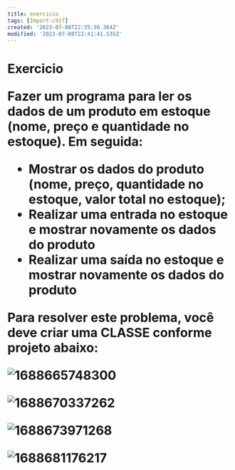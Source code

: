 ```yaml
---
title: exercicio
tags: [Import-c91f]
created: '2023-07-08T22:35:36.364Z'
modified: '2023-07-08T22:41:41.535Z'
---
```


<h1>Exercicio

Fazer um programa para ler os dados de um produto em estoque (nome, preço e quantidade no estoque). Em seguida:

* Mostrar os dados do produto (nome, preço, quantidade no estoque, valor total no estoque);
* Realizar uma entrada no estoque e mostrar novamente os dados do produto
* Realizar uma saída no estoque e mostrar novamente os dados do produto

Para resolver este problema, você deve criar uma CLASSE conforme projeto abaixo:

![1688665748300](image/exercicio/1688665748300.png)

![1688670337262](image/exercicio/1688670337262.png)

![1688673971268](image/exercicio/1688673971268.png)

![1688681176217](image/exercicio/1688681176217.png)
